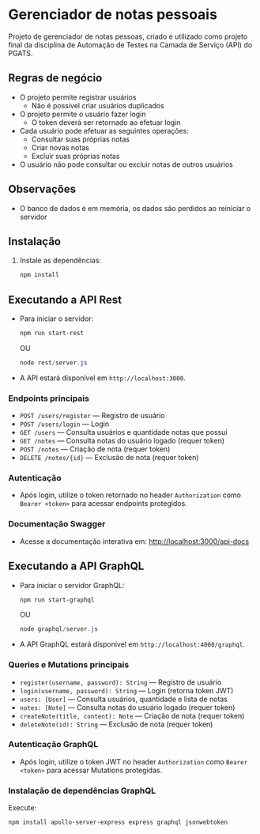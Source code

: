 # Gerenciador de notas pessoais

Projeto de gerenciador de notas pessoas, criado e utilizado como projeto final da disciplina de Automação de Testes na Camada de Serviço (API) do PGATS.

## Regras de negócio

- O projeto permite registrar usuários
  - Não é possível criar usuários duplicados
- O projeto permite o usuário fazer login
  - O token deverá ser retornado ao efetuar login
- Cada usuário pode efetuar as seguintes operações:
  - Consultar suas próprias notas
  - Criar novas notas
  - Excluir suas próprias notas
- O usuário não pode consultar ou excluir notas de outros usuários

## Observações

- O banco de dados é em memória, os dados são perdidos ao reiniciar o servidor

## Instalação

1. Instale as dependências:
   ```powershell
   npm install 
   ```

## Executando a API Rest

- Para iniciar o servidor:
  ```powershell
  npm run start-rest
  ```
  OU
  ```powershell
  node rest/server.js
  ```
- A API estará disponível em `http://localhost:3000`.

### Endpoints principais

- `POST /users/register` — Registro de usuário
- `POST /users/login` — Login
- `GET /users` — Consulta usuários e quantidade notas que possui
- `GET /notes` — Consulta notas do usuário logado (requer token)
- `POST /notes` — Criação de nota (requer token)
- `DELETE /notes/{id}` — Exclusão de nota (requer token)

### Autenticação

- Após login, utilize o token retornado no header `Authorization` como `Bearer <token>` para acessar endpoints protegidos.

### Documentação Swagger

- Acesse a documentação interativa em: [http://localhost:3000/api-docs](http://localhost:3000/api-docs)

## Executando a API GraphQL

- Para iniciar o servidor GraphQL:
  ```powershell
  npm run start-graphql
  ```
  OU
  ```powershell
  node graphql/server.js
  ```
- A API GraphQL estará disponível em `http://localhost:4000/graphql`.

### Queries e Mutations principais

- `register(username, password): String` — Registro de usuário
- `login(username, password): String` — Login (retorna token JWT)
- `users: [User]` — Consulta usuários, quantidade e lista de notas
- `notes: [Note]` — Consulta notas do usuário logado (requer token)
- `createNote(title, content): Note` — Criação de nota (requer token)
- `deleteNote(id): String` — Exclusão de nota (requer token)

### Autenticação GraphQL

- Após login, utilize o token JWT no header `Authorization` como `Bearer <token>` para acessar Mutations protegidas.

### Instalação de dependências GraphQL

Execute:
```powershell
npm install apollo-server-express express graphql jsonwebtoken
```
